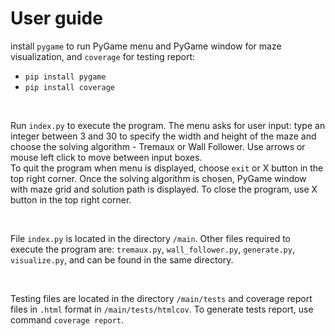 # User guide

install ```pygame``` to run PyGame menu and PyGame window for maze visualization, and ```coverage``` for testing report: 
- ```pip install pygame```
- ```pip install coverage```

<br/>

Run ```index.py``` to execute the program. The menu asks for user input: type an integer between 3 and 30 to specify the width and height of the maze and choose the solving algorithm - Tremaux or Wall Follower. Use arrows or mouse left click to move between input boxes. <br/>
To quit the program when menu is displayed, choose ```exit``` or X button in the top right corner. Once the solving algorithm is chosen, PyGame window with maze grid and solution path is displayed. To close the program, use X button in the top right corner. <br/>

<br/>

File ```index.py``` is located in the directory ```/main```. Other files required to execute the program are: ```tremaux.py```, ```wall_follower.py```, ```generate.py```, ```visualize.py```, and can be found in the same directory. <br/>

<br/>

Testing files are located in the directory ```/main/tests``` and coverage report files in ```.html``` format in ```/main/tests/htmlcov```. To generate tests report, use command ```coverage report```.
